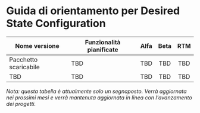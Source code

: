 # <a name="desired-state-configuration-roadmap"></a>Guida di orientamento per Desired State Configuration

| Nome versione | Funzionalità pianificate | Alfa | Beta | RTM |
| ---- | -------- | :-------: | :-------:| :-----: |
| Pacchetto scaricabile | TBD | TBD | TBD | TBD |
| TBD | TBD | TBD | TBD | TBD |

*Nota: questa tabella è attualmente solo un segnaposto. Verrà aggiornata nei prossimi mesi e verrà mantenuta aggiornata in linea con l'avanzamento dei progetti.* 